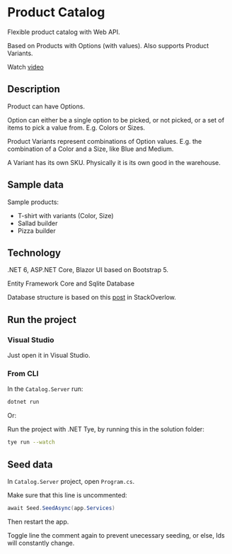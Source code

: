 ﻿# Product Catalog

Flexible product catalog with Web API.

Based on Products with Options (with values). Also supports Product Variants.

Watch [video](https://www.youtube.com/watch?v=4WSa6pAZUbk)

## Description

Product can have Options.

Option can either be a single option to be picked, or not picked, or a set of items to pick a value from. E.g. Colors or Sizes.

Product Variants represent combinations of Option values. E.g. the combination of a Color and a Size, like Blue and Medium.

A Variant has its own SKU. Physically it is its own good in the warehouse.

## Sample data

Sample products: 
* T-shirt with variants (Color, Size)
* Sallad builder
* Pizza builder

## Technology

.NET 6, ASP.NET Core, Blazor UI based on Bootstrap 5.

Entity Framework Core and Sqlite Database

Database structure is based on this [post](https://stackoverflow.com/questions/24923469/modeling-product-variants) in StackOverlow.

## Run the project

### Visual Studio

Just open it in Visual Studio.

### From CLI

In the ```Catalog.Server``` run:

```sh
dotnet run
```

Or:

Run the project with .NET Tye, by running this in the solution folder:

```sh
tye run --watch
```

## Seed data

In ```Catalog.Server``` project, open ```Program.cs```.

Make sure that this line is uncommented:

```c#
await Seed.SeedAsync(app.Services)
```

Then restart the app.

Toggle line the comment again to prevent unecessary seeding, or else, Ids will constantly change.
